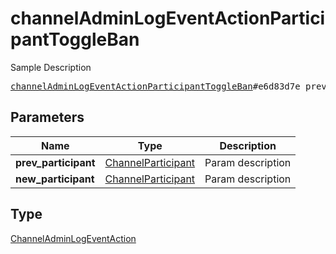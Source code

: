 # channelAdminLogEventActionParticipantToggleBan

Sample Description

<pre>
<a href="../constructor/channelAdminLogEventActionParticipantToggleBan.md">channelAdminLogEventActionParticipantToggleBan</a>#e6d83d7e prev_participant:<a href="../type/ChannelParticipant.md">ChannelParticipant</a> new_participant:<a href="../type/ChannelParticipant.md">ChannelParticipant</a> = <a href="../type/ChannelAdminLogEventAction.md">ChannelAdminLogEventAction</a>;
</pre>
## Parameters

| Name | Type | Description |
|------|:----:|-------------|
| **prev_participant** | <a href="../type/ChannelParticipant.md">ChannelParticipant</a> | Param description |
| **new_participant** | <a href="../type/ChannelParticipant.md">ChannelParticipant</a> | Param description |

## Type

<a href="../type/ChannelAdminLogEventAction.md">ChannelAdminLogEventAction</a>
